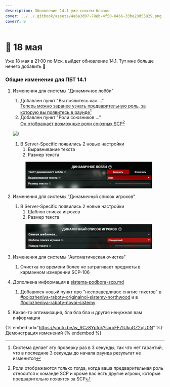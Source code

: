 ```yaml
---
description: Обновление 14.1 уже совсем близко
cover: ../../.gitbook/assets/4a6a3d07-78eb-4f50-8466-33be23d55829.png
coverY: 0
---
```


# 🌿 18 мая

Уже 18 мая в 21:00 по Мск. выйдет обновление 14.1. Тут мне больше нечего добавить 🥴

### Общие изменения для ПБТ 14.1

1.  Изменения для системы "Динамичное лобби"

    1. Добавлен пункт "Вы появитесь как ..."\
       [Теперь можно заранее узнать предварительную роль, за которую вы появитесь в раунде](#user-content-fn-1)[^1]
    2. Добавлен пункт "Роли  союзников ..."\
       [Он отображает возможные роли союзных SCP](#user-content-fn-2)[^2]

    ![](../../.gitbook/assets/NVIDIA_Overlay_XA3wPvMqfg.png)\


    1. В Server-Specific появились 2 новые настройки
       1. Выравнивание текста
       2. Размер текста

    <div align="center"><figure><img src="../../.gitbook/assets/image (3) (1) (1) (1) (1).png" alt=""><figcaption></figcaption></figure></div>
2.  Изменения для системы "Динамичный список игроков"

    1. В Server-Specific появились 2 новые настройки
       1. Шаблон списка игроков
       2. Размер текста

    <figure><img src="../../.gitbook/assets/image (4) (1) (1) (1) (1).png" alt=""><figcaption></figcaption></figure>
3. Изменения для системы "Автоматическая очистка"
   1. Очистка по времени более не затрагивает предметы в карманном измерении SCP-106
4. Дополнена информация в [sistema-podbora-scp.md](../../newbies/obshii-spisok/sistema-podbora-scp.md "mention")
   1. Добавился новый пункт про "несправедливое снятие тикетов" в [#polozheniya-raboty-originalnoi-sistemy-northwood](../../newbies/obshii-spisok/sistema-podbora-scp.md#polozheniya-raboty-originalnoi-sistemy-northwood "mention") и в [#polozheniya-raboty-novoi-sistemy](../../newbies/obshii-spisok/sistema-podbora-scp.md#polozheniya-raboty-novoi-sistemy "mention")
5. Какая-то оптимизация, бла бла бла и другая ненужная вам информация

{% embed url="https://youtu.be/w_RCz8Ypfok?si=oFFZIUkuGZ2qlz0N" %}
Демонстрация изменений
{% endembed %}

[^1]: Система делает эту проверку раз в 3 секунды, так что нет гарантий, что в последние 3 секунды до начала раунда результат не изменится

[^2]: Роли отображаются только тогда, когда ваша предварительная роль относится к команде SCP и кроме вас есть другие игроки, которые предварительно появятся за SCP
